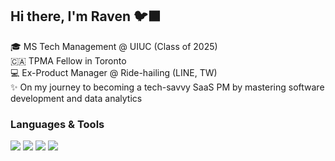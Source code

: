 ## Hi there, I'm Raven 🐦‍⬛

🎓 MS Tech Management @ UIUC (Class of 2025)<br>
🇨🇦 TPMA Fellow in Toronto<br>
💻 Ex-Product Manager @ Ride-hailing (LINE, TW)<br>
✨ On my journey to becoming a tech-savvy SaaS PM by mastering software development and data analytics<br>

<h3 tabindex="-1" class="heading-element" dir="auto">Languages &amp; Tools</h3><a target="_blank" rel="noopener noreferrer nofollow"

<a target="_blank" rel="noopener noreferrer nofollow" href="https://camo.githubusercontent.com/038b300b19664dfbbac632986d197ae5e26322ffcf9bb6521aade16fcf8f7d8b/68747470733a2f2f696d672e736869656c64732e696f2f62616467652f2d507974686f6e2d3337373661623f7374796c653d666c6174266c6f676f3d707974686f6e266c6f676f436f6c6f723d7768697465"><img src="https://camo.githubusercontent.com/038b300b19664dfbbac632986d197ae5e26322ffcf9bb6521aade16fcf8f7d8b/68747470733a2f2f696d672e736869656c64732e696f2f62616467652f2d507974686f6e2d3337373661623f7374796c653d666c6174266c6f676f3d707974686f6e266c6f676f436f6c6f723d7768697465" data-canonical-src="https://img.shields.io/badge/-Python-3776ab?style=flat&amp;logo=python&amp;logoColor=white" style="max-width: 100%;"></a>
<a target="_blank" rel="noopener noreferrer nofollow" href="https://camo.githubusercontent.com/76cb50860002d636abd26dd7694fa0bf237bc57f9f922840b8f46805e75ac5b5/68747470733a2f2f696d672e736869656c64732e696f2f62616467652f2d432d3030353939633f7374796c653d666c6174266c6f676f3d63266c6f676f436f6c6f723d7768697465"><img src="https://camo.githubusercontent.com/76cb50860002d636abd26dd7694fa0bf237bc57f9f922840b8f46805e75ac5b5/68747470733a2f2f696d672e736869656c64732e696f2f62616467652f2d432d3030353939633f7374796c653d666c6174266c6f676f3d63266c6f676f436f6c6f723d7768697465" data-canonical-src="https://img.shields.io/badge/-C-00599c?style=flat&amp;logo=c&amp;logoColor=white" style="max-width: 100%;"></a>
<a target="_blank" rel="noopener noreferrer nofollow" href="https://camo.githubusercontent.com/f297b72b551aa5d1923f04430805a79a11e4253effef54af09a718dbc13e1d71/68747470733a2f2f696d672e736869656c64732e696f2f62616467652f2d53514c2d3444423333443f7374796c653d666c6174266c6f676f3d73716c266c6f676f436f6c6f723d7768697465"><img src="https://camo.githubusercontent.com/f297b72b551aa5d1923f04430805a79a11e4253effef54af09a718dbc13e1d71/68747470733a2f2f696d672e736869656c64732e696f2f62616467652f2d53514c2d3444423333443f7374796c653d666c6174266c6f676f3d73716c266c6f676f436f6c6f723d7768697465" data-canonical-src="https://img.shields.io/badge/-SQL-4DB33D?style=flat&amp;logo=sql&amp;logoColor=white" style="max-width: 100%;"></a>
<a target="_blank" rel="noopener noreferrer nofollow" href="https://camo.githubusercontent.com/e80f90777585f64f8bdc8436621c0facba8b27f415eb159e4c697c2fd3109a5c/68747470733a2f2f696d672e736869656c64732e696f2f62616467652f2d4669676d612d6363363639393f7374796c653d666c6174266c6f676f3d6669676d61266c6f676f436f6c6f723d666666666666"><img src="https://camo.githubusercontent.com/e80f90777585f64f8bdc8436621c0facba8b27f415eb159e4c697c2fd3109a5c/68747470733a2f2f696d672e736869656c64732e696f2f62616467652f2d4669676d612d6363363639393f7374796c653d666c6174266c6f676f3d6669676d61266c6f676f436f6c6f723d666666666666" data-canonical-src="https://img.shields.io/badge/-Figma-cc6699?style=flat&amp;logo=figma&amp;logoColor=ffffff" style="max-width: 100%;"></a>
